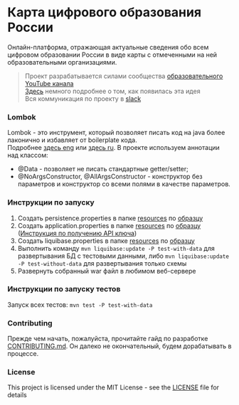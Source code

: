 ﻿# Карта цифрового образования России

Онлайн-платформа, отражающая актуальные сведения обо всем цифровом образовании России в виде карты с отмеченными на ней образовательными организациями.
> Проект разрабатывается силами сообщества [образовательного YouTube канала](https://www.youtube.com/channel/UCwMl9L2VNAR0upPrkhAo_Ig)  
> [Здесь](https://paradise152771.typeform.com/to/uYkrq6) немного подробнее о том, как появилась эта идея  
> Вся коммуникация по проекту в [slack](https://join.slack.com/t/doit-dt59172/shared_invite/enQtNjIwMjIxMDEyMDA1LTBiN2UyZjkyZDQyZmU3M2U1ZWJhODhkMmZhYWU2MGFjMDQ5NGU0NWI4ZGNjNzE0MWQ2ZTUyMWIzMjEzYjAxZTA)

### Lombok
Lombok - это инструмент, который позволяет писать код на java более лаконично и избавляет от boilerplate кода.  
Подробнее [здесь eng](https://www.baeldung.com/intro-to-project-lombok) или [здесь ru](https://habr.com/ru/post/438870/).
В проекте используем аннотации над классом:    
- @Data - позволяет не писать стандартные getter/setter;    
- @NoArgsConstructor, @AllArgsConstructor - конструктор без параметров и конструктор со всеми полями в качестве параметров.

### Инструкции по запуску

1. Создать persistence.properties в папке [resources](https://github.com/paradisensei/Digital-education-map/tree/master/src/main/resources) по [образцу](https://github.com/paradisensei/Digital-education-map/tree/master/src/main/resources/properties.origin/persistence.properties.origin)
2. Создать application.properties в папке [resources](https://github.com/paradisensei/Digital-education-map/tree/master/src/main/resources) по [образцу](https://github.com/paradisensei/Digital-education-map/tree/master/src/main/resources/properties.origin/application.properties.origin) ([Инструкция по получению API ключа](https://tech.yandex.ru/maps/doc/jsapi/2.1/quick-start/index-docpage/))
3. Создать liquibase.properties в папке [resources](https://github.com/paradisensei/Digital-education-map/tree/master/src/main/resources) по [образцу](https://github.com/paradisensei/Digital-education-map/tree/master/src/main/resources/properties.origin/liquibase.properties.origin)
4. Выполнить команду `mvn liquibase:update -P test-with-data` для развертывания БД с тестовыми данными, либо `mvn liquibase:update -P test-without-data` для развертывания только схемы
5. Развернуть собранный war файл в любимом веб-сервере

### Инструкции по запуску тестов

Запуск всех тестов: `mvn test -P test-with-data`

### Contributing

Прежде чем начать, пожалуйста, прочитайте гайд по разработке [CONTRIBUTING.md](https://github.com/paradisensei/Digital-education-map/blob/master/.github/CONTRIBUTING.md). Он далеко не окончательный, будем дорабатывать в процессе.

### License

This project is licensed under the MIT License - see the [LICENSE](https://github.com/paradisensei/Digital-education-map/blob/master/LICENSE) file for details
